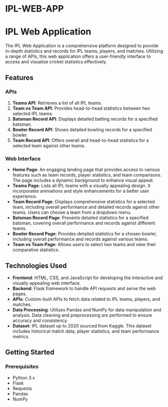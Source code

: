 # IPL-WEB-APP

# IPL Web Application

The IPL Web Application is a comprehensive platform designed to provide in-depth statistics and records for IPL teams, players, and matches. Utilizing a range of APIs, this web application offers a user-friendly interface to access and visualize cricket statistics effectively.

## Features

### APIs

1. **Teams API**: Retrieves a list of all IPL teams.
2. **Team vs Team API**: Provides head-to-head statistics between two selected IPL teams.
3. **Batsman Record API**: Displays detailed batting records for a specified batsman.
4. **Bowler Record API**: Shows detailed bowling records for a specified bowler.
5. **Team Record API**: Offers overall and head-to-head statistics for a selected team against other teams.

### Web Interface

- **Home Page**: An engaging landing page that provides access to various features such as team records, player statistics, and team comparisons. The page includes a dynamic background to enhance visual appeal.
- **Teams Page**: Lists all IPL teams with a visually appealing design. It incorporates animations and style enhancements for a better user experience.
- **Team Record Page**: Displays comprehensive statistics for a selected team, including overall performance and detailed records against other teams. Users can choose a team from a dropdown menu.
- **Batsman Record Page**: Presents detailed statistics for a specified batsman, covering overall performance and records against different teams.
- **Bowler Record Page**: Provides detailed statistics for a chosen bowler, including overall performance and records against various teams.
- **Team vs Team Page**: Allows users to select two teams and view their comparative statistics.

## Technologies Used

- **Frontend**: HTML, CSS, and JavaScript for developing the interactive and visually appealing web interface.
- **Backend**: Flask framework to handle API requests and serve the web pages.
- **APIs**: Custom-built APIs to fetch data related to IPL teams, players, and matches.
- **Data Processing**: Utilizes Pandas and NumPy for data manipulation and analysis. Data cleaning and preprocessing are performed to ensure accuracy and consistency.
- **Dataset**: IPL dataset up to 2020 sourced from Kaggle. This dataset includes historical match data, player statistics, and team performance metrics.

## Getting Started

### Prerequisites

- Python 3.x
- Flask
- Requests
- Pandas
- NumPy

